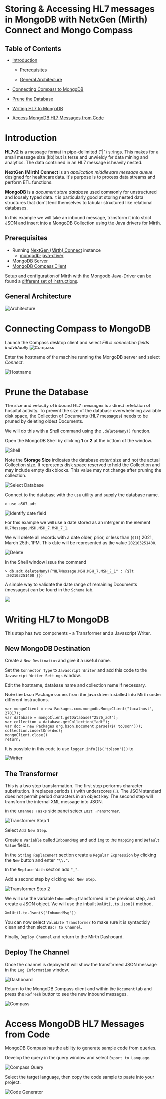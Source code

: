 # Storing & Accessing HL7 messages in MongoDB with NetxGen (Mirth) Connect and Mongo Compass

## Table of Contents

* [Introduction](#introduction)

    * [Prerequisites](##prerequisites)

    * [General Architecture](#general-architecture)

* [Connecting Compass to MongoDB](#connecting-compass-to-mongodb)

* [Prune the Database](#prune-the-database)

* [Writing HL7 to MongoDB](#writing-hl7-to-mongodb)

* [Access MongoDB HL7 Messages from Code](#access-mongodb-hl7-messages-from-code)

# Introduction

**HL7v2** is a message format in pipe-delimited ("|") strings. This makes for a small message size (kb) but is terse and unwieldy for data mining and analytics. The data contained in an HL7 message is heavily nested.

**NextGen (Mirth) Connect** is an *application middleware message queue*, designed for healthcare data. It's purpose is to process data streams and perform ETL functions.

**MongoDB** is a *document store database* used commonly for unstructured and loosely typed data. It is particularly good at storing nested data structures that don't lend themselves to tabular structured like relational databases.

In this example we will take an inbound message, transform it into strict JSON and insert into a MongoDB Collection using the Java drivers for Mirth.

## Prerequisites

* Running [NextGen (Mirth) Connect](https://www.nextgen.com/products-and-services/nextgen-connect-integration-engine-downloads) instance
    * [mongodb-java-driver](https://search.maven.org/search?q=g:org.mongodb) 
* [MongoDB Server](https://www.mongodb.com/try/download/community)
* [MongoDB Compass Client](https://www.mongodb.com/try/download/compass)

Setup and configuration of Mirth with the Mongodb-Java-Driver can be found a [different set of instructions](https://github.com/morningtundra/NextGen_Mirth_Recipes).

## General Architecture

![Architecture](img/arch.png)



# Connecting Compass to MongoDB
Launch the Compass desktop client and select *Fill in connection fields individually*
![Compass](/img/Drawing1.png)

Enter the hostname of the machine running the MongoDB server and select *Connect*.

![Hostname](/img/Drawing2.png)

# Prune the Database

The size and velocity of inbound HL7 messages is a direct refelction of hospital activity. To prevent the size of the database overwhelming available disk space, the Collection of Documents (HL7 messages) needs to be pruned by deleting oldest Documents.

We will do this with a Shell command using the `.deleteMany()` function.

Open the MongoDB Shell by clicking **1** or **2** at the bottom of the window.

![Shell](img/Drawing3.png)

Note the **Storage Size** indicates the database *extent* size and not the actual Collection size. It represents disk space reserved to hold the Collection and may include empty disk blocks. This value may not change after pruning the collection.

![Select Database](img/Drawing4.png)

Connect to the database with the `use` utility and supply the database name.

    > use a567_adt


![Identify date field](img/Drawing5.png)

For this example we will use a date stored as an interger in the element `HL7Message.MSH.MSH_7.MSH_7_1`.

We will delete all records with a date older, prior, or less than (`$lt`) 2021, March 25th, 1PM. This date will be represented as the value `202103251400`.

![Delete](img/Drawing6.png)

In the Shell window issue the command

    > db.adt.deleteMany({"HL7Message.MSH.MSH_7.MSH_7_1" : {$lt :202103251400 }})

A simple way to validate the date range of remaining Dcouments (messages) can be found in the `Schema` tab.

![](img/Drawing7.png)

# Writing HL7 to MongoDB

This step has two components - a Transformer and a Javascript Writer.

## New MongoDB Destination
Create a `New Destination` and give it a useful name.

Set the `Connector Type` to `Javascript Writer` and add this code to the `Javascript Writer Settings` window.

Edit the hostname, database name and collection name if necessary.

Note the bson Package comes from the java driver installed into Mirth under different instructions.

```
var mongoClient = new Packages.com.mongodb.MongoClient("localhost", 27017);
var database = mongoClient.getDatabase("2576_adt");
var collection = database.getCollection("adt");
var doc = new Packages.org.bson.Document.parse(($('toJson')));
collection.insertOne(doc);
mongoClient.close()
return;
```

It is possible in this code to use `logger.info(($('toJson')))` to 

![Writer](img/Screenshot3.png)


## The Transformer

This is a two step transformation. The first step performs character substitution. It replaces periods (.) with underscores (_). The JSON standard does not permit period characters in an object key. The second step will transform the internal XML message into JSON.

In the `Channel Tasks` side panel select `Edit Transformer`. 

![Transformer Step 1](img/Screenshot1.png)

Select `Add New Step`.

Create a `Variable` called `InboundMsg` and add `img` to the `Mapping` and `Default Value` fields.

In the `String Replacement` section create a `Regular Expression` by clicking the `New` button and enter, `"\\."`.

In the `Replace With` section add `"_"`.

Add a second step by clicking `Add New Step`.

![Transformer Step 2](img/Screenshot2.png)

We will use the variable `InboundMsg` transformed in the previous step, and create a JSON object. We will use the inbuilt `XmlUtil.to.Json()` method.

    XmlUtil.to.Json($('InboundMsg'))

You can now select `Validate Transformer` to make sure it is syntacticly clean and then slect `Back to Channel`.

Finally, `Deploy Channel` and return to the Mirth Dashboard.

## Deploy The Channel
Once the channel is deployed it will show the transformed JSON message in the `Log Information` window.

![Dashboard](img/Screenshot4.png)

Return to the MongoDB Compass client and within the `Document` tab and press the `Refresh` button to see the new inbound messages.

![Compass](img/Screenshot5.png)

# Access MongoDB HL7 Messages from Code

MongoDB Compass has the ability to generate sample code from queries.

Develop the query in the query window and select `Export to Language`.

![Compass Query](img/Screenshot7.png)

Select the target language, then copy the code sample to paste into your project.

![Code Generator](img/Screenshot6.png)